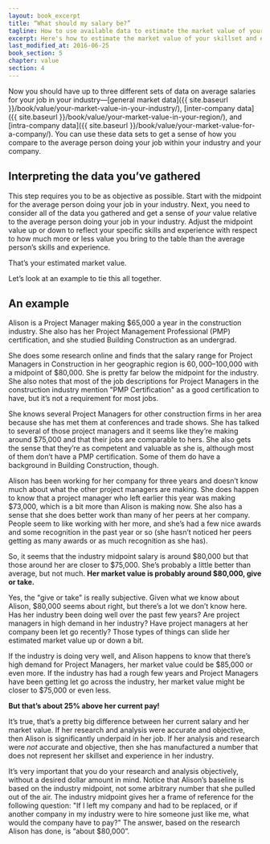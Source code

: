 ```yaml
---
layout: book_excerpt
title: “What should my salary be?”
tagline: How to use available data to estimate the market value of your skillset and experience
excerpt: Here's how to estimate the market value of your skillset and experience using industry-wide, regional, and company-specific data.
last_modified_at: 2016-06-25
book_section: 5
chapter: value
section: 4
---
```


Now you should have up to three different sets of data on average salaries for your job in your industry—[general market data]({{ site.baseurl }}/book/value/your-market-value-in-your-industry/), [inter-company data]({{ site.baseurl }}/book/value/your-market-value-in-your-region/), and [intra-company data]({{ site.baseurl }}/book/value/your-market-value-for-a-company/). You can use these data sets to get a sense of how you compare to the average person doing your job within your industry and your company. 

## Interpreting the data you’ve gathered

This step requires you to be as objective as possible. Start with the midpoint for the average person doing your job in your industry. Next, you need to consider all of the data you gathered and get a sense of *your* value relative to the average person doing your job in your industry. Adjust the midpoint value up or down to reflect your specific skills and experience with respect to how much more or less value you bring to the table than the average person’s skills and experience. 

That’s your estimated market value.

Let’s look at an example to tie this all together.

## An example

Alison is a Project Manager making $65,000 a year in the construction industry. She also has her Project Management Professional (PMP) certification, and she studied Building Construction as an undergrad.

She does some research online and finds that the salary range for Project Managers in Construction in her geographic region is $60,000–$100,000 with a midpoint of $80,000. She is pretty far below the midpoint for the industry. She also notes that most of the job descriptions for Project Managers in the construction industry mention "PMP Certification" as a good certification to have, but it’s not a requirement for most jobs.

She knows several Project Managers for other construction firms in her area because she has met them at conferences and trade shows. She has talked to several of those project managers and it seems like they’re making around $75,000 and that their jobs are comparable to hers. She also gets the sense that they’re as competent and valuable as she is, although most of them don’t have a PMP certification. Some of them do have a background in Building Construction, though.

Alison has been working for her company for three years and doesn’t know much about what the other project managers are making. She does happen to know that a project manager who left earlier this year was making $73,000, which is a bit more than Alison is making now. She also has a sense that she does better work than many of her peers at her company. People seem to like working with her more, and she’s had a few nice awards and some recognition in the past year or so (she hasn’t noticed her peers getting as many awards or as much recognition as she has).

So, it seems that the industry midpoint salary is around $80,000 but that those around her are closer to $75,000. She’s probably a little better than average, but not much. **Her market value is probably around $80,000, give or take.**

Yes, the "give or take" is really subjective. Given what we know about Alison, $80,000 seems about right, but there’s a lot we don’t know here. Has her industry been doing well over the past few years? Are project managers in high demand in her industry? Have project managers at her company been let go recently? Those types of things can slide her estimated market value up or down a bit.

If the industry is doing very well, and Alison happens to know that there’s high demand for Project Managers, her market value could be $85,000 or even more. If the industry has had a rough few years and Project Managers have been getting let go across the industry, her market value might be closer to $75,000 or even less.

**But that’s about 25% above her current pay!**

It’s true, that’s a pretty big difference between her current salary and her market value. If her research and analysis were accurate and objective, then Alison is significantly underpaid in her job. If her analysis and research were *not* accurate and objective, then she has manufactured a number that does not represent her skillset and experience in her industry. 

It’s very important that you do your research and analysis objectively, without a desired dollar amount in mind. Notice that Alison’s baseline is based on the industry midpoint, not some arbitrary number that she pulled out of the air. The industry midpoint gives her a frame of reference for the following question: "If I left my company and had to be replaced, or if another company in my industry were to hire someone just like me, what would the company have to pay?" The answer, based on the research Alison has done, is “about $80,000”.